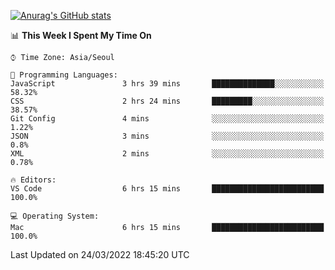 
<!--
**BHyeonKim/BHyeonKim** is a ✨ _special_ ✨ repository because its `README.md` (this file) appears on your GitHub profile.

Here are some ideas to get you started:

- 🔭 I’m currently working on ...
- 🌱 I’m currently learning ...
- 👯 I’m looking to collaborate on ...
- 🤔 I’m looking for help with ...
- 💬 Ask me about ...
- 📫 How to reach me: ...
- 😄 Pronouns: ...
- ⚡ Fun fact: ...
-->
[![Anurag's GitHub stats](https://github-readme-stats.vercel.app/api?username=BHyeonKim&show_icons=true&theme=dark)
](https://github.com/anuraghazra/github-readme-stats)
<!--START_SECTION:waka-->
📊 **This Week I Spent My Time On** 

```text
⌚︎ Time Zone: Asia/Seoul

💬 Programming Languages: 
JavaScript               3 hrs 39 mins       ██████████████░░░░░░░░░░░   58.32% 
CSS                      2 hrs 24 mins       █████████░░░░░░░░░░░░░░░░   38.57% 
Git Config               4 mins              ░░░░░░░░░░░░░░░░░░░░░░░░░   1.22% 
JSON                     3 mins              ░░░░░░░░░░░░░░░░░░░░░░░░░   0.8% 
XML                      2 mins              ░░░░░░░░░░░░░░░░░░░░░░░░░   0.78%

🔥 Editors: 
VS Code                  6 hrs 15 mins       █████████████████████████   100.0%

💻 Operating System: 
Mac                      6 hrs 15 mins       █████████████████████████   100.0%

```


 Last Updated on 24/03/2022 18:45:20 UTC
<!--END_SECTION:waka-->

